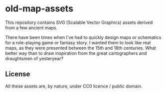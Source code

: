 # old-map-assets

This repository contains SVG (Scalable Vector Graphics) assets derived from a few ancient maps.

There have been times when I've had to quickly design maps or schematics for a role-playing game or fantasy story.
I wanted them to look like real maps, as they were presented between the 15th and 18th centuries.
What better way than to draw inspiration from the great cartographers and draughtsmen of yesteryear?

## License

All these assets are, by nature, under CC0 licence / public domain.

